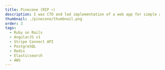 ```yaml
---
title: Pinecone (RIP 💀)
description: I was CTO and led implementation of a web app for simple and intuitive single-page product purchasing.
thumbnail: ./pinecone/thumbnail.png
order: 3
tags:
  - Ruby on Rails
  - AngularJS v1
  - Stripe Connect API
  - PostgreSQL
  - Redis
  - Elasticsearch
  - AWS
---
```

